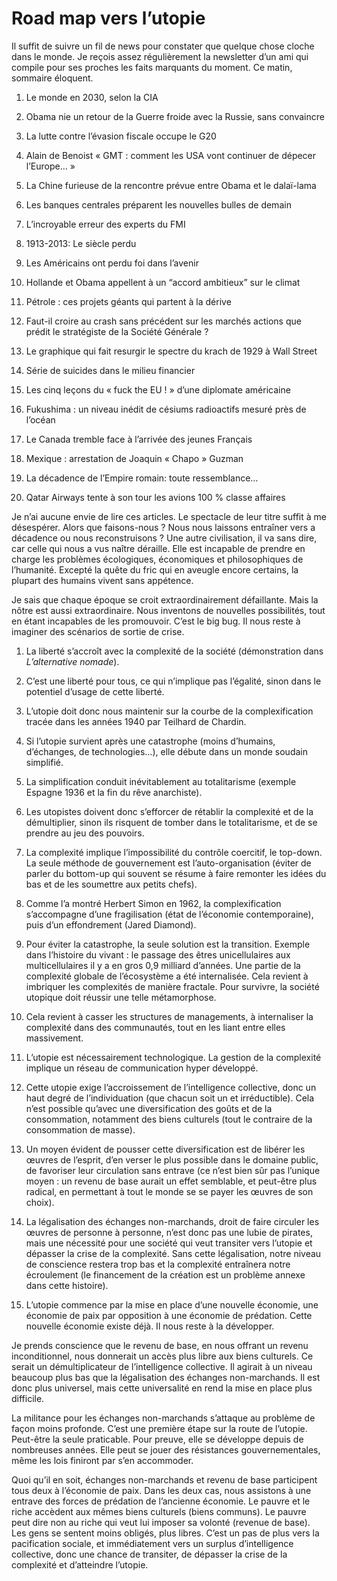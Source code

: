 # Road map vers l&#8217;utopie

Il suffit de suivre un fil de news pour constater que quelque chose cloche dans le monde. Je reçois assez régulièrement la newsletter d’un ami qui compile pour ses proches les faits marquants du moment. Ce matin, sommaire éloquent.

1. Le monde en 2030, selon la CIA

2. Obama nie un retour de la Guerre froide avec la Russie, sans convaincre

3. La lutte contre l’évasion fiscale occupe le G20

4. Alain de Benoist « GMT : comment les USA vont continuer de dépecer l’Europe… »

5. La Chine furieuse de la rencontre prévue entre Obama et le dalaï-lama

6. Les banques centrales préparent les nouvelles bulles de demain

7. L’incroyable erreur des experts du FMI

8. 1913-2013: Le siècle perdu

9. Les Américains ont perdu foi dans l’avenir

10. Hollande et Obama appellent à un “accord ambitieux” sur le climat

11. Pétrole : ces projets géants qui partent à la dérive

12. Faut-il croire au crash sans précédent sur les marchés actions que prédit le stratégiste de la Société Générale ?

13. Le graphique qui fait resurgir le spectre du krach de 1929 à Wall Street

14. Série de suicides dans le milieu financier

15. Les cinq leçons du « fuck the EU ! » d’une diplomate américaine

16. Fukushima : un niveau inédit de césiums radioactifs mesuré près de l’océan

17. Le Canada tremble face à l’arrivée des jeunes Français

18. Mexique : arrestation de Joaquin « Chapo » Guzman

19. La décadence de l’Empire romain: toute ressemblance…

20. Qatar Airways tente à son tour les avions 100 % classe affaires

Je n’ai aucune envie de lire ces articles. Le spectacle de leur titre suffit à me désespérer. Alors que faisons-nous ? Nous nous laissons entraîner vers a décadence ou nous reconstruisons ? Une autre civilisation, il va sans dire, car celle qui nous a vus naître déraille. Elle est incapable de prendre en charge les problèmes écologiques, économiques et philosophiques de l’humanité. Excepté la quête du fric qui en aveugle encore certains, la plupart des humains vivent sans appétence.

Je sais que chaque époque se croit extraordinairement défaillante. Mais la nôtre est aussi extraordinaire. Nous inventons de nouvelles possibilités, tout en étant incapables de les promouvoir. C’est le big bug. Il nous reste à imaginer des scénarios de sortie de crise.

1. La liberté s’accroît avec la complexité de la société (démonstration dans *L’alternative nomade*).

2. C’est une liberté pour tous, ce qui n’implique pas l’égalité, sinon dans le potentiel d’usage de cette liberté.

3. L’utopie doit donc nous maintenir sur la courbe de la complexification tracée dans les années 1940 par Teilhard de Chardin.

4. Si l’utopie survient après une catastrophe (moins d’humains, d’échanges, de technologies…), elle débute dans un monde soudain simplifié.

5. La simplification conduit inévitablement au totalitarisme (exemple Espagne 1936 et la fin du rêve anarchiste).

6. Les utopistes doivent donc s’efforcer de rétablir la complexité et de la démultiplier, sinon ils risquent de tomber dans le totalitarisme, et de se prendre au jeu des pouvoirs.

7. La complexité implique l’impossibilité du contrôle coercitif, le top-down. La seule méthode de gouvernement est l’auto-organisation (éviter de parler du bottom-up qui souvent se résume à faire remonter les idées du bas et de les soumettre aux petits chefs).

8. Comme l’a montré Herbert Simon en 1962, la complexification s’accompagne d’une fragilisation (état de l’économie contemporaine), puis d’un effondrement (Jared Diamond).

9. Pour éviter la catastrophe, la seule solution est la transition. Exemple dans l’histoire du vivant : le passage des êtres unicellulaires aux multicellulaires il y a en gros 0,9 milliard d’années. Une partie de la complexité globale de l’écosystème a été internalisée. Cela revient à imbriquer les complexités de manière fractale. Pour survivre, la société utopique doit réussir une telle métamorphose.

10. Cela revient à casser les structures de managements, à internaliser la complexité dans des communautés, tout en les liant entre elles massivement.

11. L’utopie est nécessairement technologique. La gestion de la complexité implique un réseau de communication hyper développé.

12. Cette utopie exige l’accroissement de l’intelligence collective, donc un haut degré de l’individuation (que chacun soit un et irréductible). Cela n’est possible qu’avec une diversification des goûts et de la consommation, notamment des biens culturels (tout le contraire de la consommation de masse).

13. Un moyen évident de pousser cette diversification est de libérer les œuvres de l’esprit, d’en verser le plus possible dans le domaine public, de favoriser leur circulation sans entrave (ce n’est bien sûr pas l’unique moyen : un revenu de base aurait un effet semblable, et peut-être plus radical, en permettant à tout le monde se se payer les œuvres de son choix).

14. La légalisation des échanges non-marchands, droit de faire circuler les œuvres de personne à personne, n’est donc pas une lubie de pirates, mais une nécessité pour une société qui veut transiter vers l’utopie et dépasser la crise de la complexité. Sans cette légalisation, notre niveau de conscience restera trop bas et la complexité entraînera notre écroulement (le financement de la création est un problème annexe dans cette histoire).

15. L’utopie commence par la mise en place d’une nouvelle économie, une économie de paix par opposition à une économie de prédation. Cette nouvelle économie existe déjà. Il nous reste à la développer.

Je prends conscience que le revenu de base, en nous offrant un revenu inconditionnel, nous donnerait un accès plus libre aux biens culturels. Ce serait un démultiplicateur de l’intelligence collective. Il agirait à un niveau beaucoup plus bas que la légalisation des échanges non-marchands. Il est donc plus universel, mais cette universalité en rend la mise en place plus difficile.

La militance pour les échanges non-marchands s’attaque au problème de façon moins profonde. C’est une première étape sur la route de l’utopie. Peut-être la seule praticable. Pour preuve, elle se développe depuis de nombreuses années. Elle peut se jouer des résistances gouvernementales, même les lois finiront par s’en accommoder.

Quoi qu’il en soit, échanges non-marchands et revenu de base participent tous deux à l’économie de paix. Dans les deux cas, nous assistons à une entrave des forces de prédation de l’ancienne économie. Le pauvre et le riche accèdent aux mêmes biens culturels (biens communs). Le pauvre peut dire non au riche qui veut lui imposer sa volonté (revenue de base). Les gens se sentent moins obligés, plus libres. C’est un pas de plus vers la pacification sociale, et immédiatement vers un surplus d’intelligence collective, donc une chance de transiter, de dépasser la crise de la complexité et d’atteindre l’utopie.